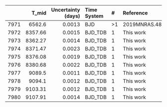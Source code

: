 |      |   T_mid |   Uncertainty (days) | Time System   | #   | Reference           |
|-----:|--------:|---------------------:|:--------------|:----|:--------------------|
| 7971 | 6562.6  |               0.0013 | BJD           | >1  | 2019MNRAS.482..301L |
| 7972 | 8357.66 |               0.0015 | BJD_TDB       | 1   | This work           |
| 7973 | 8362.27 |               0.0014 | BJD_TDB       | 1   | This work           |
| 7974 | 8371.47 |               0.0023 | BJD_TDB       | 1   | This work           |
| 7975 | 8376.08 |               0.0019 | BJD_TDB       | 1   | This work           |
| 7976 | 8380.68 |               0.0022 | BJD_TDB       | 1   | This work           |
| 7977 | 9089.5  |               0.0011 | BJD_TDB       | 1   | This work           |
| 7978 | 9094.1  |               0.0012 | BJD_TDB       | 1   | This work           |
| 7979 | 9103.31 |               0.0012 | BJD_TDB       | 1   | This work           |
| 7980 | 9107.91 |               0.0014 | BJD_TDB       | 1   | This work           |